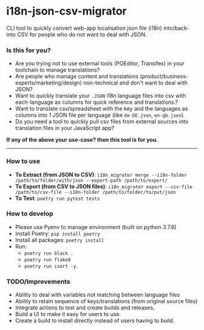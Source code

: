# i18n-json-csv-migrator
CLI tool to quickly convert web-app localisation json file (i18n) into/back-into CSV for people who do not want to deal with JSON.

### Is this for you?
- Are you trying not to use external tools (POEditor, Transifex) in your toolchain to manage translations?
- Are people who manage content and translations (product/business-experts/marketing/design) non-technical and don't want to deal with JSON?
- Want to quickly translate your `.JSON` i18n language files into csv with each-language as columns for quick reference and translations.?
- Want to translate csv/spreadsheet with the key and the languages as columns into 1 JSON file per language (like `de-DE.json`, `en-gb.json`)
- Do you need a tool to quickly pull csv files from external sources into translation files in your JavaScript app?

**If any of the above your use-case? then this tool is for you.**

---
### How to use
- **To Extract (from JSON to CSV)**: `i18n_migrator merge --i18n-folder /path/to/folder/with/json --export-path /path/to/export/`
- **To Export (from CSV to JSON files)**: `i18n_migrator export --csv-file /path/to/csv-file --i18n-folder /path/to/folder/to/put/json`
- **To Test**: `poetry run pytest tests`

### How to develop
- Please use Pyenv to manage environment (built on python 3.7.6)
- Install Poetry: `pip install poetry`
- Install all packages: `poetry install`
- Run:
    - `poetry run black .`
    - `poetry run flake8`
    - `poetry run isort -y`.

### TODO/Improvements
- Ability to deal with variables not matching between language files
- Ability to retain sequence of keys/translations (from original source files)
- Integrate actions to test and create builds and releases.
- Build a UI to make it easy for users to use.
- Create a build to install directly instead of users having to build.
